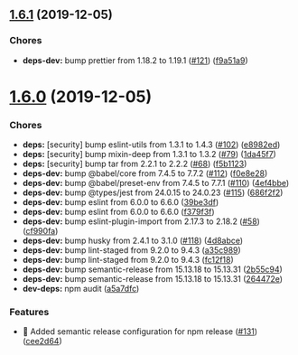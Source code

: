 ## [1.6.1](https://github.com/rjchow/nod/compare/v1.6.0...v1.6.1) (2019-12-05)


### Chores

* **deps-dev:** bump prettier from 1.18.2 to 1.19.1 ([#121](https://github.com/rjchow/nod/issues/121)) ([f9a51a9](https://github.com/rjchow/nod/commit/f9a51a93139dbb61152b3568550443279967e7a3))

# [1.6.0](https://github.com/rjchow/nod/compare/v1.5.0...v1.6.0) (2019-12-05)


### Chores

* **deps:** [security] bump eslint-utils from 1.3.1 to 1.4.3 ([#102](https://github.com/rjchow/nod/issues/102)) ([e8982ed](https://github.com/rjchow/nod/commit/e8982edb1ec0c3cb2e5a971bd033737a637b31e9))
* **deps:** [security] bump mixin-deep from 1.3.1 to 1.3.2 ([#79](https://github.com/rjchow/nod/issues/79)) ([1da45f7](https://github.com/rjchow/nod/commit/1da45f74ba2de4d425a5a57c97f83c41cac6bb30))
* **deps:** [security] bump tar from 2.2.1 to 2.2.2 ([#68](https://github.com/rjchow/nod/issues/68)) ([f5b1123](https://github.com/rjchow/nod/commit/f5b1123031eea56e31ca5d1b082c7515906488b3))
* **deps-dev:** bump @babel/core from 7.4.5 to 7.7.2 ([#112](https://github.com/rjchow/nod/issues/112)) ([f0e8e28](https://github.com/rjchow/nod/commit/f0e8e28c34430de2f52771e2e25c2cfe5a1b7d9b))
* **deps-dev:** bump @babel/preset-env from 7.4.5 to 7.7.1 ([#110](https://github.com/rjchow/nod/issues/110)) ([4ef4bbe](https://github.com/rjchow/nod/commit/4ef4bbe622f2062fb2480f4cd83863e676e89e51))
* **deps-dev:** bump @types/jest from 24.0.15 to 24.0.23 ([#115](https://github.com/rjchow/nod/issues/115)) ([686f2f2](https://github.com/rjchow/nod/commit/686f2f29d521ff27ab9e9cee12e982433bacf50b))
* **deps-dev:** bump eslint from 6.0.0 to 6.6.0 ([39be3df](https://github.com/rjchow/nod/commit/39be3dff033552907838cbd2a658ae1dcc0ef68e))
* **deps-dev:** bump eslint from 6.0.0 to 6.6.0 ([f379f3f](https://github.com/rjchow/nod/commit/f379f3f9553e2a4024641be5746d30b2653f5092))
* **deps-dev:** bump eslint-plugin-import from 2.17.3 to 2.18.2 ([#58](https://github.com/rjchow/nod/issues/58)) ([cf990fa](https://github.com/rjchow/nod/commit/cf990fa505d98c19765165487f5df3da40f2275c))
* **deps-dev:** bump husky from 2.4.1 to 3.1.0 ([#118](https://github.com/rjchow/nod/issues/118)) ([4d8abce](https://github.com/rjchow/nod/commit/4d8abce43d646c7b41740699fa7a597d02c15d30))
* **deps-dev:** bump lint-staged from 9.2.0 to 9.4.3 ([a35c989](https://github.com/rjchow/nod/commit/a35c98935577da520d96bdef20f98bb740c1fff0))
* **deps-dev:** bump lint-staged from 9.2.0 to 9.4.3 ([fc12f18](https://github.com/rjchow/nod/commit/fc12f189a3a7d01de90de80c2d0c609aa6274c1d))
* **deps-dev:** bump semantic-release from 15.13.18 to 15.13.31 ([2b55c94](https://github.com/rjchow/nod/commit/2b55c9474e19f7ea23df95a21f185429371c435b))
* **deps-dev:** bump semantic-release from 15.13.18 to 15.13.31 ([264472e](https://github.com/rjchow/nod/commit/264472e74d7ed5ac76cc82e5485ed796cddb0f99))
* **dev-deps:** npm audit ([a5a7dfc](https://github.com/rjchow/nod/commit/a5a7dfcd3d825bb9c110c26e31391777a14a74b1))


### Features

* 🎸 Added semantic release configuration for npm release ([#131](https://github.com/rjchow/nod/issues/131)) ([cee2d64](https://github.com/rjchow/nod/commit/cee2d645cabff1f1b6ba50635e8fc2e993dd5ef8))
